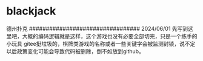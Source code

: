 # blackjack
德州扑克
#################################
2024/06/01
先写到这里吧，大概的编码逻辑就是这样，这个游戏也没有必要全部切完，只是一个练手的小玩具
gitee挺垃圾的，棋牌类游戏的名称或者一些关键字会被监测封锁，说不定以后政策变化可能会导致代码被删除，倒不如放到github。